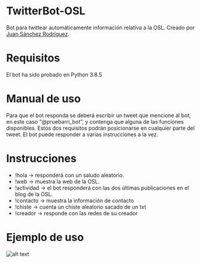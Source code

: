 # TwitterBot-OSL
Bot para twittear automáticamente información relativa a la OSL. Creado por [Juan Sánchez Rodríguez](https://github.com/Barrilao).

# Requisitos
El bot ha sido probado en Python 3.8.5

# Manual de uso
Para que el bot responda se deberá escribir un tweet que mencione al bot, en este caso "@pruebarri_bot", y contenga que alguna de las funciones disponibles. 
Estos dos requisitos podrán posicionarse en cualquier parte del tweet. El bot puede responder a varias instrucciones a la vez.

# Instrucciones
- !hola -> responderá con un saludo aleatorio.
- !web -> muestra la web de la OSL.
- !actividad -> el bot responderá con las dos últimas publicaciones en el blog de la OSL.
- !contacto -> muestra la información de contacto
- !chiste -> cuenta un chiste aleatorio sacado de un txt
- !creador -> responde con las redes de su creador

# Ejemplo de uso

![alt text](https://raw.githubusercontent.com/oslugr/TwitterBot-OSL/my_bot/img/prueba_bot.png)
